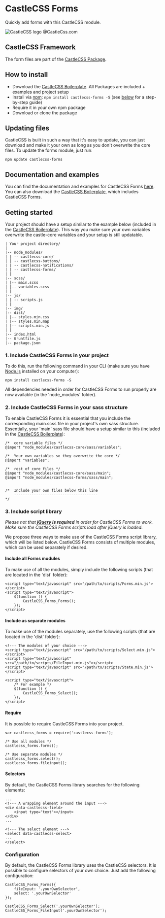 # CastleCSS Forms
Quickly add forms with this CastleCSS module.

![CastleCSS logo @CastleCss.com](https://www.doordarius.nl/castlecss-logo-250.png)

## CastleCSS Framework
The form files are part of the [CastleCSS Package](https://github.com/CastleCSS/castlecss).

## How to install
- Download the [CastleCSS Boilerplate](https://www.github.com/CastleCSS/castlecss-boilerplate). All Packages are included + examples and project setup
- Install via [npm](https://www.npmjs.com/): ```npm install castlecss-forms -S``` (see [below](#getting-started) for a step-by-step guide)
- Require it in your own npm package
- Download or clone the package

## Updating files
CastleCSS is built in such a way that it's easy to update, you can just download and make it your own as long as you don't overwrite the core files. To update the forms module, just run:

```npm update castlecss-forms```

## Documentation and examples
You can find the documentation and examples for CastleCSS Forms [here](http://www.castlecss.com/forms.html). You can also download the [CastleCSS Boilerplate](https://github.com/castlecss/castlecss-boilerplate), which includes CastleCSS Forms.


## Getting started

Your project should have a setup similar to the example below (included in the [CastleCSS Boilerplate](https://github.com/CastleCSS/castlecss-boilerplate)).
This way you make sure your own variables overwrite the castle-core variables and your setup is still updatable.

```
| Your project directory/
|
|-- node_modules/
| | -- castlecss-core/
| | -- castlecss-buttons/
| | -- castlecss-notifications/
| | -- castlecss-forms/
| | 
|-- scss/
| |-- main.scss
| |-- variables.scss
| |
|-- js/
| | -- scripts.js
| |
|-- img/
|-- dist/
| |-- styles.min.css
| |-- styles.min.map
| |-- scripts.min.js
| |
|-- index.html
|-- Gruntfile.js
|-- package.json
```

### 1. Include CastleCSS Forms in your project
To do this, run the following command in your CLI (make sure you have [Node.js](https://nodejs.org/en/download/) installed on your computer):

```npm install castlecss-forms -S```

All dependencies needed in order for CastleCSS Forms to run properly are now available (in the 'node_modules' folder).


### 2. Include CastleCSS Forms in your sass structure
To enable CastleCSS Forms it is essential that you include the corresponding main.scss file in your project's own sass structure. Essentially, your 'main' sass file should have a setup similar to this (included in the [CastleCSS Boilerplate](https://github.com/CastleCSS/castlecss-boilerplate)): 

```
/*  core variable files */
@import "node_modules/castlecss-core/sass/variables";

/*  Your own variables so they overwrite the core */
@import "variables";

/*  rest of core files */
@import "node_modules/castlecss-core/sass/main";
@import "node_modules/castlecss-forms/sass/main";

 
/*  Include your own files below this line
    --------------------------------------
*/
```

### 3. Include script library

_Please not that **[jQuery](https://jquery.com/download/) is required** in order for CastleCSS Forms to work. Make sure the CastleCSS Forms scripts load after jQuery is loaded_.

We propose three ways to make use of the CastleCSS Forms script library, which will be listed below. CastleCSS Forms consists of multiple modules, which can be used separately if desired. 

#### Include all Forms modules
To make use of all the modules, simply include the following scripts (that are located in the 'dist' folder):

```
<script type="text/javascript" src="/path/to/scripts/Forms.min.js"></script>
<script type="text/javascript">
	$(function () {
		CastleCSS_Forms_Forms();
	});
</script>
```

#### Include as separate modules
To make use of the modules separately, use the following scripts (that are located in the 'dist' folder):

```
<!--- The modules of your choice --->
<script type="text/javascript" src="/path/to/scripts/Select.min.js"></script>
<script type="text/javascript" src="/path/to/scripts/FileInput.min.js"></script>
<script type="text/javascript" src="/path/to/scripts/State.min.js"></script>

<script type="text/javascript">
	/* For example */
	$(function () {
		CastleCSS_Forms_Select();
	});
</script>
```



#### Require
It is possible to require CastleCSS Forms into your project.

```
var castlecss_forms = require('castlecss-forms');

/* Use all modules */
castlecss_forms.forms();

/* Use separate modules */
castlecss_forms.select();
castlecss_forms.fileinput();
```

#### Selectors
By default, the CastleCSS Forms library searches for the following elements:

```
...
<!--- A wrapping element around the input --->
<div data-castlecss-field> 
	<input type="text"></input>
</div>
...

<!--- The select element --->
<select data-castlecss-select>
...
</select>
```

### Configuration
By default, the CastleCSS Forms library uses the CastleCSS selectors.
It is possible to configure selectors of your own choice. Just add the following configuration:

```
CastleCSS_Forms_Forms({
	fileInput: '.yourOwnSelector',
	select: '.yourOwnSelector'
});

CastleCSS_Forms_Select('.yourOwnSelector');
CastleCSS_Forms_FileInput('.yourOwnSelector');
```
